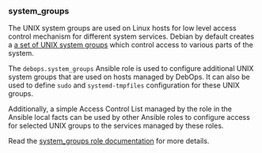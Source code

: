 ### system_groups

The UNIX system groups are used on Linux hosts for low level access
control mechanism for different system services. Debian by default
creates a [a set of UNIX system
groups](https://wiki.debian.org/SystemGroups) which control access to
various parts of the system.

The `debops.system_groups` Ansible role is used to configure additional
UNIX system groups that are used on hosts managed by DebOps. It can also
be used to define `sudo` and `systemd-tmpfiles` configuration for these
UNIX groups.

Additionally, a simple Access Control List managed by the role in the
Ansible local facts can be used by other Ansible roles to configure
access for selected UNIX groups to the services managed by these roles.

Read the [system_groups role documentation](https://docs.debops.org/en/stable-3.2/ansible/roles/system_groups/) for more details.
